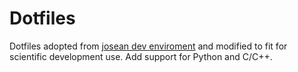 # Dotfiles

Dotfiles adopted from [josean dev enviroment](https://github.com/josean-dev/dev-environment-files) and modified to fit for scientific development use.
Add support for Python and C/C++.
